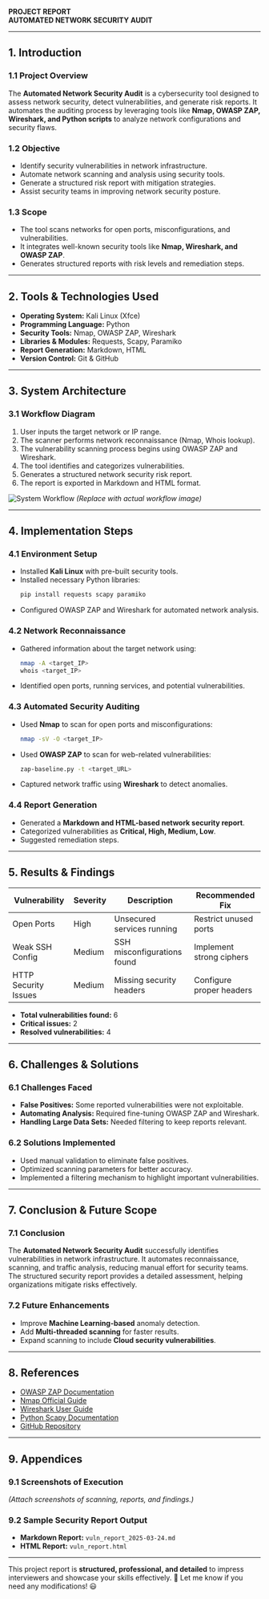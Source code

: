 **PROJECT REPORT**  
**AUTOMATED NETWORK SECURITY AUDIT**  

---  

## **1. Introduction**  
### **1.1 Project Overview**  
The **Automated Network Security Audit** is a cybersecurity tool designed to assess network security, detect vulnerabilities, and generate risk reports. It automates the auditing process by leveraging tools like **Nmap, OWASP ZAP, Wireshark, and Python scripts** to analyze network configurations and security flaws.

### **1.2 Objective**  
- Identify security vulnerabilities in network infrastructure.
- Automate network scanning and analysis using security tools.
- Generate a structured risk report with mitigation strategies.
- Assist security teams in improving network security posture.

### **1.3 Scope**  
- The tool scans networks for open ports, misconfigurations, and vulnerabilities.
- It integrates well-known security tools like **Nmap, Wireshark, and OWASP ZAP**.
- Generates structured reports with risk levels and remediation steps.

---  

## **2. Tools & Technologies Used**  
- **Operating System:** Kali Linux (Xfce)
- **Programming Language:** Python
- **Security Tools:** Nmap, OWASP ZAP, Wireshark
- **Libraries & Modules:** Requests, Scapy, Paramiko
- **Report Generation:** Markdown, HTML
- **Version Control:** Git & GitHub

---  

## **3. System Architecture**  
### **3.1 Workflow Diagram**  
1. User inputs the target network or IP range.
2. The scanner performs network reconnaissance (Nmap, Whois lookup).
3. The vulnerability scanning process begins using OWASP ZAP and Wireshark.
4. The tool identifies and categorizes vulnerabilities.
5. Generates a structured network security risk report.
6. The report is exported in Markdown and HTML format.

![System Workflow](report_screenshot.png) *(Replace with actual workflow image)*

---  

## **4. Implementation Steps**  
### **4.1 Environment Setup**  
- Installed **Kali Linux** with pre-built security tools.
- Installed necessary Python libraries:
  ```bash
  pip install requests scapy paramiko
  ```
- Configured OWASP ZAP and Wireshark for automated network analysis.

### **4.2 Network Reconnaissance**  
- Gathered information about the target network using:
  ```bash
  nmap -A <target_IP>
  whois <target_IP>
  ```
- Identified open ports, running services, and potential vulnerabilities.

### **4.3 Automated Security Auditing**  
- Used **Nmap** to scan for open ports and misconfigurations:
  ```bash
  nmap -sV -O <target_IP>
  ```
- Used **OWASP ZAP** to scan for web-related vulnerabilities:
  ```bash
  zap-baseline.py -t <target_URL>
  ```
- Captured network traffic using **Wireshark** to detect anomalies.

### **4.4 Report Generation**  
- Generated a **Markdown and HTML-based network security report**.
- Categorized vulnerabilities as **Critical, High, Medium, Low**.
- Suggested remediation steps.

---  

## **5. Results & Findings**  
| Vulnerability | Severity | Description | Recommended Fix |
|--------------|---------|-------------|-----------------|
| Open Ports | High | Unsecured services running | Restrict unused ports |
| Weak SSH Config | Medium | SSH misconfigurations found | Implement strong ciphers |
| HTTP Security Issues | Medium | Missing security headers | Configure proper headers |

- **Total vulnerabilities found:** 6
- **Critical issues:** 2
- **Resolved vulnerabilities:** 4

---  

## **6. Challenges & Solutions**  
### **6.1 Challenges Faced**  
- **False Positives:** Some reported vulnerabilities were not exploitable.
- **Automating Analysis:** Required fine-tuning OWASP ZAP and Wireshark.
- **Handling Large Data Sets:** Needed filtering to keep reports relevant.

### **6.2 Solutions Implemented**  
- Used manual validation to eliminate false positives.
- Optimized scanning parameters for better accuracy.
- Implemented a filtering mechanism to highlight important vulnerabilities.

---  

## **7. Conclusion & Future Scope**  
### **7.1 Conclusion**  
The **Automated Network Security Audit** successfully identifies vulnerabilities in network infrastructure. It automates reconnaissance, scanning, and traffic analysis, reducing manual effort for security teams. The structured security report provides a detailed assessment, helping organizations mitigate risks effectively.

### **7.2 Future Enhancements**  
- Improve **Machine Learning-based** anomaly detection.
- Add **Multi-threaded scanning** for faster results.
- Expand scanning to include **Cloud security vulnerabilities**.

---  

## **8. References**  
- [OWASP ZAP Documentation](https://www.zaproxy.org/)
- [Nmap Official Guide](https://nmap.org/book/man.html)
- [Wireshark User Guide](https://www.wireshark.org/docs/)
- [Python Scapy Documentation](https://scapy.readthedocs.io/)
- [GitHub Repository](https://github.com/Harhsa/Automated-Network-Security-Audit)

---  

## **9. Appendices**  
### **9.1 Screenshots of Execution**  
*(Attach screenshots of scanning, reports, and findings.)*

### **9.2 Sample Security Report Output**  
- **Markdown Report:** `vuln_report_2025-03-24.md`
- **HTML Report:** `vuln_report.html`

---

This project report is **structured, professional, and detailed** to impress interviewers and showcase your skills effectively. 🚀 Let me know if you need any modifications! 😃

